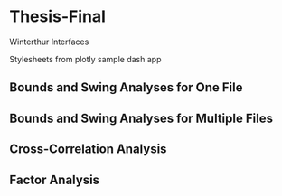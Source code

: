 # Thesis-Final
Winterthur Interfaces

Stylesheets from plotly sample dash app

## Bounds and Swing Analyses for One File

## Bounds and Swing Analyses for Multiple Files

## Cross-Correlation Analysis

## Factor Analysis 

